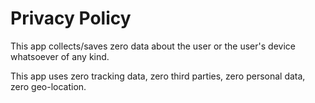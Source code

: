 # Privacy Policy

This app collects/saves zero data about the user or the user's device whatsoever of any kind.

This app uses zero tracking data, zero third parties, zero personal data, zero geo-location.
